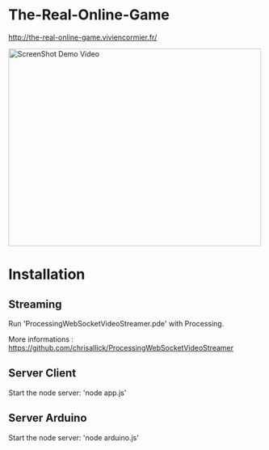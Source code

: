 The-Real-Online-Game
====================

<a href="http://the-real-online-game.viviencormier.fr/">http://the-real-online-game.viviencormier.fr/</a>

<img alt="ScreenShot Demo Video" src="https://github.com/VivienCormier/UIImageViewModeScaleAspect/blob/master/Example/UIImageViewModeScaleAspect/UIImageViewModeScaleAspect/example_1.png?raw=true" width="500" height="391" />

Installation
============

Streaming
---------

Run 'ProcessingWebSocketVideoStreamer.pde' with Processing.

More informations : <a href="https://github.com/chrisallick/ProcessingWebSocketVideoStreamer">https://github.com/chrisallick/ProcessingWebSocketVideoStreamer</a>

Server Client
-------------

Start the node server: 'node app.js'

Server Arduino
--------------

Start the node server: 'node arduino.js'